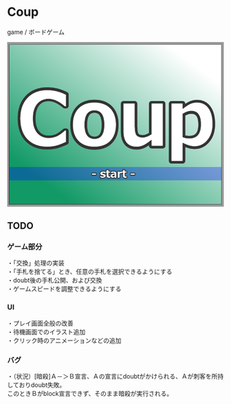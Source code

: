 # Coup
game / ボードゲーム  
  
![タイトル画面](example.png)  

## TODO
### ゲーム部分
・「交換」処理の実装  
・「手札を捨てる」とき、任意の手札を選択できるようにする  
・doubt後の手札公開、および交換  
・ゲームスピードを調整できるようにする  
### UI
・プレイ画面全般の改善  
・待機画面でのイラスト追加  
・クリック時のアニメーションなどの追加  
### バグ
・（状況）[暗殺]Ａ－＞Ｂ宣言、Ａの宣言にdoubtがかけられる、Ａが刺客を所持しておりdoubt失敗。  
このときＢがblock宣言できず、そのまま暗殺が実行される。  
